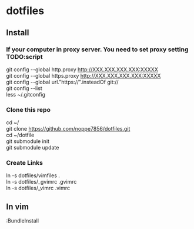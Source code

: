 dotfiles
====

## Install
### If your computer in proxy server. You need to set proxy setting TODO:script
git config --global http.proxy http://XXX.XXX.XXX.XXX:XXXXX  
git config --global https.proxy http://XXX.XXX.XXX.XXX:XXXXX  
git config --global url."https://".insteadOf git://  
git config --list  
less ~/.gitconfig  

### Clone this repo
cd ~/  
git clone https://github.com/noppe7856/dotfiles.git  
cd ~/dotfile  
git submodule init  
git submodule update  

### Create Links
ln -s dotfiles/vimfiles .  
ln -s dotfiles/_gvimrc .gvimrc  
ln -s dotfiles/_vimrc .vimrc  

## In vim 
:BundleInstall

